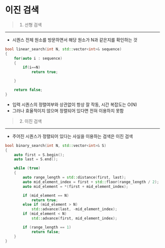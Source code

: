 이진 검색
===========

> 1) 선형 검색
--------------
- 시퀀스 전체 원소를 방문하면서 해당 원소가 N과 같은지를 확인하는 것

```C++
bool linear_search(int N, std::vector<int>& sequence)
{
    for(auto i : sequence)
    {
        if(i==N)
            return true;

    }

    return false;
}
```

- 입력 시퀀스의 정렬여부와 상관없이 항상 잘 작동, 시간 복잡도는 O(N)
- 그러나 효율적이지 않으며 정렬되어 있다면 전혀 이용하지 못함


> 2) 이진 검색
-------------
- 주어진 시퀀스가 정렬되어 있다는 사실을 이용하는 검색은 이진 검색

```C++
bool binary_search(int N, std::vector<int>& S)
{
	auto first = S.begin();
	auto last = S.end();

	while (true)
	{
		auto range_length = std::distance(first, last);
		auto mid_element_index = first + std::floor(range_length / 2);
		auto mid_element = *(first + mid_element_index);

		if (mid_element == N)
			return true;
		else if (mid_element > N)
			std::advance(last, -mid_element_index);
		if (mid_element < N)
			std::advance(first, mid_element_index);

		if (range_length == 1)
			return false;
	}
}
```